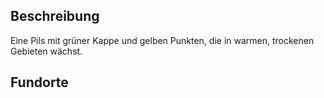 ## Beschreibung
Eine Pils mit grüner Kappe und gelben Punkten, die in warmen, trockenen Gebieten wächst.

## Fundorte
